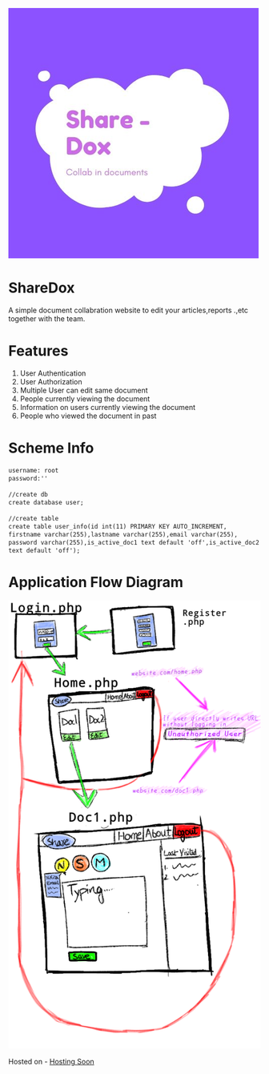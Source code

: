 ![Logo](https://raw.githubusercontent.com/nikitadabral/ShareDox/master/ShareDoxLOGO.jpg )
                                                                                                     
# ShareDox
A simple document collabration website to edit your articles,reports .,etc together with the team.

# Features
1. User Authentication
2. User Authorization
3. Multiple User can edit same document
4. People currently viewing the document
5. Information on users currently viewing the document
6. People who viewed the document in past

# Scheme Info
```mysql
username: root
password:''

//create db
create database user;

//create table
create table user_info(id int(11) PRIMARY KEY AUTO_INCREMENT,
firstname varchar(255),lastname varchar(255),email varchar(255),
password varchar(255),is_active_doc1 text default 'off',is_active_doc2 text default 'off');
```

# Application Flow Diagram
![Application Flow Diag](https://raw.githubusercontent.com/nikitadabral/ShareDox/master/ApplicationFlowDiag.png)
 

Hosted on - [Hosting Soon](https://github.com/nikitadabral/ShareDox)
